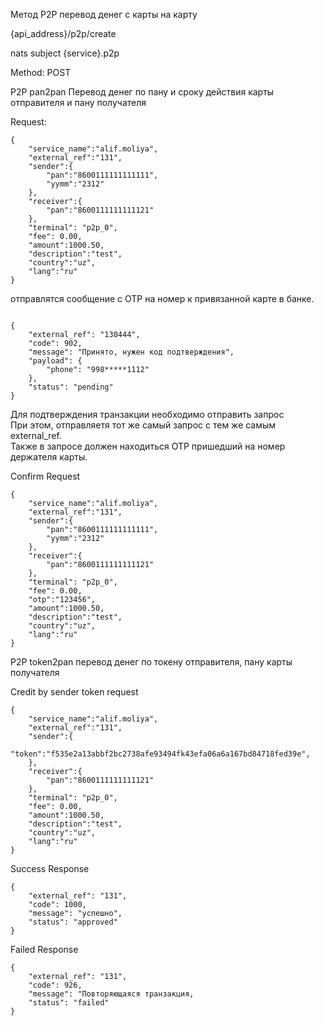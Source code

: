  Метод P2P перевод денег с карты на карту

{api_address}/p2p/create

nats subject {service}.p2p

Method: POST

P2P pan2pan Перевод денег по пану и сроку действия карты отправителя и пану получателя
 
Request: 

```
{
    "service_name":"alif.moliya",
    "external_ref":"131",
    "sender":{
        "pan":"8600111111111111",
        "yymm":"2312"
    },
    "receiver":{
        "pan":"8600111111111121"
    },
    "terminal": "p2p_0",
    "fee": 0.00,
    "amount":1000.50,
    "description":"test",
    "country":"uz",
    "lang":"ru"
}

```

отправлятся сообщение с OTP на номер к привязанной карте в банке. 


```

{
    "external_ref": "130444",
    "code": 902,
    "message": "Принято, нужен код подтверждения",
    "payload": {
        "phone": "998*****1112"
    },
    "status": "pending"
}

```

Для подтверждения транзакции необходимо отправить запрос  
При этом, отправляетя тот же cамый запрос с тем же самым external_ref.  
Также в запросе должен находиться OTP пришедший на номер держателя карты. 

Confirm Request

```
{
    "service_name":"alif.moliya",
    "external_ref":"131",
    "sender":{
        "pan":"8600111111111111",
        "yymm":"2312"
    },
    "receiver":{
        "pan":"8600111111111121"
    },
    "terminal": "p2p_0",
    "fee": 0.00,
    "otp":"123456",
    "amount":1000.50,
    "description":"test",
    "country":"uz",
    "lang":"ru"
}

```

P2P token2pan перевод денег по токену отправителя, пану карты получателя

Credit by sender token request

```
{
    "service_name":"alif.moliya",
    "external_ref":"131",
    "sender":{
        "token":"f535e2a13abbf2bc2738afe93494fk43efa06a6a167bd84718fed39e",
    },
    "receiver":{
        "pan":"8600111111111121"
    },
    "terminal": "p2p_0",
    "fee": 0.00,
    "amount":1000.50,
    "description":"test",
    "country":"uz",
    "lang":"ru"
}

```


Success Response

```
{
    "external_ref": "131",
    "code": 1000,
    "message": "успешно",
    "status": "approved"
}

```

Failed Response

```
{
    "external_ref": "131",
    "code": 926,
    "message": "Повторяющаяся транзакция,
    "status": "failed"
}

```

